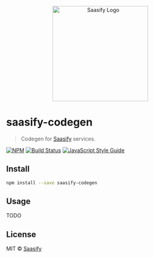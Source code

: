 <p align="center">
  <a href="https://saasify.sh" title="Saasify">
    <img src="https://raw.githubusercontent.com/saasify-sh/saasify/master/logo-vert-white@4x.png" alt="Saasify Logo" width="256" />
  </a>
</p>

# saasify-codegen

> Codegen for [Saasify](https://saasify.sh) services.

[![NPM](https://img.shields.io/npm/v/saasify-codegen.svg)](https://www.npmjs.com/package/saasify-codegen) [![Build Status](https://travis-ci.com/saasify-sh/saasify.svg?branch=master)](https://travis-ci.com/saasify-sh/saasify) [![JavaScript Style Guide](https://img.shields.io/badge/code_style-standard-brightgreen.svg)](https://standardjs.com)

## Install

```bash
npm install --save saasify-codegen
```

## Usage

TODO

## License

MIT © [Saasify](https://saasify.sh)
